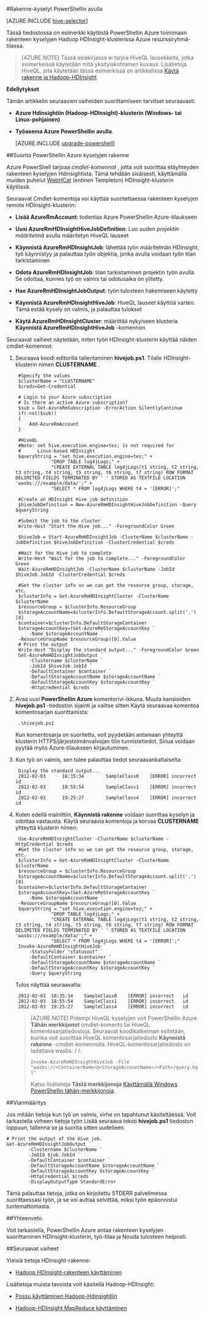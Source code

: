 <properties
   pageTitle="Hadoop rakenteen käyttäminen PowerShell HDInsight | Microsoft Azure"
   description="PowerShellin avulla voit suorittaa rakenteen kyselyjen Hadoop Hdinsightista."
   services="hdinsight"
   documentationCenter=""
   authors="Blackmist"
   manager="jhubbard"
   editor="cgronlun"
    tags="azure-portal"/>

<tags
   ms.service="hdinsight"
   ms.devlang="na"
   ms.topic="article"
   ms.tgt_pltfrm="na"
   ms.workload="big-data"
   ms.date="09/07/2016"
   ms.author="larryfr"/>

#<a name="run-hive-queries-using-powershell"></a>Rakenne-kyselyt PowerShellin avulla

[AZURE.INCLUDE [hive-selector](../../includes/hdinsight-selector-use-hive.md)]

Tässä tiedostossa on esimerkki käytöstä PowerShellin Azure toimimaan rakenteen kyselyjen Hadoop HDInsight-klusterissa Azure resurssiryhmä-tilassa.

> [AZURE.NOTE] Tässä asiakirjassa ei tarjoa HiveQL lausekkeita, jotka esimerkeissä käytetään mitä yksityiskohtainen kuvaus. Lisätietoja HiveQL, jota käytetään tässä esimerkissä on artikkelissa [Käytä rakenne ja Hadoop-HDInsight](hdinsight-use-hive.md).


**Edellytykset**

Tämän artikkelin seuraavien vaiheiden suorittamiseen tarvitset seuraavasti.

- **Azure Hdinsightiin (Hadoop-HDInsight)-klusterin (Windows- tai Linux-pohjainen)**
- **Työasema Azure PowerShellin avulla**.

    [AZURE.INCLUDE [upgrade-powershell](../../includes/hdinsight-use-latest-powershell.md)]

##<a name="run-hive-queries-using-azure-powershell"></a>Suorita PowerShellin Azure kyselyjen rakenne

Azure PowerShell tarjoaa *cmdlet-komennot* , jotta voit suorittaa etäyhteyden rakenteen kyselyjen Hdinsightista. Tämä tehdään sisäisesti, käyttämällä muiden puhelut [WebHCat](https://cwiki.apache.org/confluence/display/Hive/WebHCat) (entinen Templeton) HDInsight-klusterin käytössä.

Seuraavat Cmdlet-komentoja voi käyttää suoritettaessa rakenteen kyselyjen remote HDInsight-klusterin:

* **Lisää AzureRmAccount**: todentaa Azure PowerShellin Azure-tilaukseen

* **Uusi AzureRmHDInsightHiveJobDefinition**: Luo uuden *projektin määritelmä* avulla määritetyn HiveQL lauseet

* **Käynnistä AzureRmHDInsightJob**: lähettää työn määritelmän HDInsight, työ käynnistyy ja palauttaa *työn* objektia, jonka avulla voidaan työn tilan tarkistaminen

* **Odota AzureRmHDInsightJob**: tilan tarkistaminen projektin työn avulla. Se odottaa, kunnes työ on valmis tai odotusaika on ylitetty.

* **Hae AzureRmHDInsightJobOutput**: työn tulosteen hakemiseen käytetty

* **Käynnistä AzureRmHDInsightHiveJob**: HiveQL lauseet käyttöä varten. Tämä estää kysely on valmis, ja palauttaa tulokset

* **Käytä AzureRmHDInsightCluster**: määrittää nykyiseen klusteria **Käynnistä AzureRmHDInsightHiveJob** -komennon

Seuraavat vaiheet näytetään, miten työn HDInsight-klusterin käyttää näiden cmdlet-komennot:

1. Seuraava koodi editorilla tallentaminen **hivejob.ps1**. Tilalle HDInsight-klusterin nimen **CLUSTERNAME** .

        #Specify the values
        $clusterName = "CLUSTERNAME"
        $creds=Get-Credential

        # Login to your Azure subscription
        # Is there an active Azure subscription?
        $sub = Get-AzureRmSubscription -ErrorAction SilentlyContinue
        if(-not($sub))
        {
            Add-AzureRmAccount
        }

        #HiveQL
        #Note: set hive.execution.engine=tez; is not required for
        #      Linux-based HDInsight
        $queryString = "set hive.execution.engine=tez;" +
                    "DROP TABLE log4jLogs;" +
                    "CREATE EXTERNAL TABLE log4jLogs(t1 string, t2 string, t3 string, t4 string, t5 string, t6 string, t7 string) ROW FORMAT DELIMITED FIELDS TERMINATED BY ' ' STORED AS TEXTFILE LOCATION 'wasbs:///example/data/';" +
                    "SELECT * FROM log4jLogs WHERE t4 = '[ERROR]';"

        #Create an HDInsight Hive job definition
        $hiveJobDefinition = New-AzureRmHDInsightHiveJobDefinition -Query $queryString 

        #Submit the job to the cluster
        Write-Host "Start the Hive job..." -ForegroundColor Green

        $hiveJob = Start-AzureRmHDInsightJob -ClusterName $clusterName -JobDefinition $hiveJobDefinition -ClusterCredential $creds

        #Wait for the Hive job to complete
        Write-Host "Wait for the job to complete..." -ForegroundColor Green
        Wait-AzureRmHDInsightJob -ClusterName $clusterName -JobId $hiveJob.JobId -ClusterCredential $creds

        #Get the cluster info so we can get the resource group, storage, etc.
        $clusterInfo = Get-AzureRmHDInsightCluster -ClusterName $clusterName
        $resourceGroup = $clusterInfo.ResourceGroup
        $storageAccountName=$clusterInfo.DefaultStorageAccount.split('.')[0]
        $container=$clusterInfo.DefaultStorageContainer
        $storageAccountKey=(Get-AzureRmStorageAccountKey `
            -Name $storageAccountName `
        -ResourceGroupName $resourceGroup)[0].Value
        # Print the output
        Write-Host "Display the standard output..." -ForegroundColor Green
        Get-AzureRmHDInsightJobOutput `
            -Clustername $clusterName `
            -JobId $hiveJob.JobId `
            -DefaultContainer $container `
            -DefaultStorageAccountName $storageAccountName `
            -DefaultStorageAccountKey $storageAccountKey `
            -HttpCredential $creds
            
2. Avaa uusi **PowerShellin Azure** komentorivi-ikkuna. Muuta kansioiden **hivejob.ps1** -tiedoston sijainti ja valitse sitten Käytä seuraavaa komentoa komentosarjan suorittamista:

        .\hivejob.ps1

    Kun komentosarja on suoritettu, voit pyydetään antamaan yhteyttä klusterin HTTPS/järjestelmänvalvojan tilin tunnistetiedot. Sinua voidaan pyytää myös Azure-tilaukseen kirjautuminen.
    
7. Kun työ on valmis, sen tulee palauttaa tiedot seuraavankaltaiselta:

        Display the standard output...
        2012-02-03      18:35:34        SampleClass0    [ERROR] incorrect       id
        2012-02-03      18:55:54        SampleClass1    [ERROR] incorrect       id
        2012-02-03      19:25:27        SampleClass4    [ERROR] incorrect       id

4. Kuten edellä mainittiin, **Käynnistä rakenne** voidaan suorittaa kyselyn ja odottaa vastausta. Käytä seuraavia komentoja ja korvaa **CLUSTERNAME** yhteyttä klusterin nimen:

        Use-AzureRmHDInsightCluster -ClusterName $clusterName -HttpCredential $creds
        #Get the cluster info so we can get the resource group, storage, etc.
        $clusterInfo = Get-AzureRmHDInsightCluster -ClusterName $clusterName
        $resourceGroup = $clusterInfo.ResourceGroup
        $storageAccountName=$clusterInfo.DefaultStorageAccount.split('.')[0]
        $container=$clusterInfo.DefaultStorageContainer
        $storageAccountKey=(Get-AzureRmStorageAccountKey `
            -Name $storageAccountName `
        -ResourceGroupName $resourceGroup)[0].Value
        $queryString = "set hive.execution.engine=tez;" +
                    "DROP TABLE log4jLogs;" +
                    "CREATE EXTERNAL TABLE log4jLogs(t1 string, t2 string, t3 string, t4 string, t5 string, t6 string, t7 string) ROW FORMAT DELIMITED FIELDS TERMINATED BY ' ' STORED AS TEXTFILE LOCATION 'wasbs:///example/data/';" +
                    "SELECT * FROM log4jLogs WHERE t4 = '[ERROR]';"
        Invoke-AzureRmHDInsightHiveJob `
            -StatusFolder "statusout" `
            -DefaultContainer $container `
            -DefaultStorageAccountName $storageAccountName `
            -DefaultStorageAccountKey $storageAccountKey `
            -Query $queryString

    Tulos näyttää seuraavalta:

        2012-02-03  18:35:34    SampleClass0    [ERROR] incorrect   id
        2012-02-03  18:55:54    SampleClass1    [ERROR] incorrect   id
        2012-02-03  19:25:27    SampleClass4    [ERROR] incorrect   id

    > [AZURE.NOTE] Pidempi HiveQL kyselyjen voit PowerShellin Azure **Tähän merkkijonot** cmdlet-komento tai HiveQL komentosarjatiedostoja. Seuraavat koodikatkelman esitetään, kuinka voit suorittaa HiveQL komentosarjatiedosto **Käynnistä rakenne** -cmdlet-komennolla. HiveQL-komentosarjatiedosto on ladattava wasbs: / /.
    >
    > `Invoke-AzureRmHDInsightHiveJob -File "wasbs://<ContainerName>@<StorageAccountName>/<Path>/query.hql"`
    >
    > Katso lisätietoja **Tästä merkkijonoja** <a href="http://technet.microsoft.com/library/ee692792.aspx" target="_blank">Käyttämällä Windows PowerShellin tähän-merkkijonoja</a>.

##<a name="troubleshooting"></a>Vianmääritys

Jos mitään tietoja kun työ on valmis, virhe on tapahtunut käsiteltäessä. Voit tarkastella virheen tietoja työn Lisää seuraava teksti **hivejob.ps1** tiedoston loppuun, tallenna se ja suorita sitten uudelleen.

    # Print the output of the Hive job.
    Get-AzureRmHDInsightJobOutput `
            -Clustername $clusterName `
            -JobId $job.JobId `
            -DefaultContainer $container `
            -DefaultStorageAccountName $storageAccountName `
            -DefaultStorageAccountKey $storageAccountKey `
            -HttpCredential $creds `
            -DisplayOutputType StandardError

Tämä palauttaa tietoja, jotka on kirjoitettu STDERR palvelimessa suorittaessasi työn, ja se voi auttaa selvittää, miksi työn epäonnistui tuntemattomasta.

##<a name="summary"></a>Yhteenveto

Voit tarkastella, PowerShellin Azure antaa rakenteen kyselyjen suorittaminen HDInsight-klusterin, työ-tilaa ja Nouda tulosteen helposti.

##<a name="next-steps"></a>Seuraavat vaiheet

Yleisiä tietoja HDInsight-rakenne:

* [Hadoop HDInsight-rakenteen käyttäminen](hdinsight-use-hive.md)

Lisätietoja muista tavoista voit käsitellä Hadoop-HDInsight:

* [Possu käyttäminen Hadoop-Hdinsightiin](hdinsight-use-pig.md)

* [Hadoop-HDInsight MapReduce käyttäminen](hdinsight-use-mapreduce.md)
